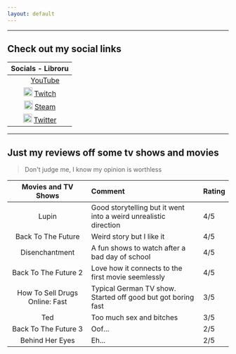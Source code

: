 ```yaml
---
layout: default
---
```


---

## Check out my social links

| Socials - Libroru  |
|:-------------:|
| <image src = "https://clipart.info/images/ccovers/1590430652red-youtube-logo-png-xl.png" width="20px" height="15px"></image>  [YouTube](https://www.youtube.com/channel/UCpNA4-mfV_bhbcjHBPluRpQ) |
| <image src = "http://assets.stickpng.com/images/580b57fcd9996e24bc43c540.png" width="20px" height="20px"></image>  [Twitch](https://www.twitch.tv/libroru) |
| <image src = "https://cdn.freebiesupply.com/images/large/2x/steam-logo-transparent.png" width="20px" height="20px"></image>  [Steam](https://steamcommunity.com/id/libroru/)|
| <image src = "http://assets.stickpng.com/thumbs/580b57fcd9996e24bc43c53e.png" width="20px" height="20px"></image>  [Twitter](https://twitter.com/AlexLibroru)|

---

## Just my reviews off some tv shows and movies

> Don't judge me, I know my opinion is worthless

| Movies and TV Shows | Comment | Rating |
|:-------------:|:--------|:--------|
|Lupin| Good storytelling but it went into a weird unrealistic direction | 4/5 |
|Back To The Future| Weird story but I like it | 4/5 |
|Disenchantment| A fun shows to watch after a bad day of school | 4/5 |
|Back To The Future 2| Love how it connects to the first movie seemlessly | 4/5 |
|How To Sell Drugs Online: Fast| Typical German TV show. Started off good but got boring fast | 3/5 |
|Ted| Too much sex and bitches | 3/5 |
|Back To The Future 3| Oof... | 2/5 |
|Behind Her Eyes| Eh... | 2/5 |
